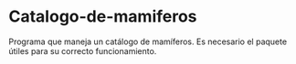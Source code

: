 # Catalogo-de-mamiferos

Programa que maneja un catálogo de mamíferos. Es necesario el paquete útiles para su correcto funcionamiento.
